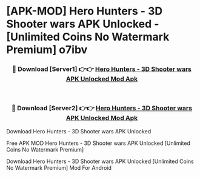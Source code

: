 # [APK-MOD] Hero Hunters - 3D Shooter wars APK Unlocked - [Unlimited Coins No Watermark Premium] o7ibv



<div align="center">
<h3>🔴 Download [Server1] 👉👉 <a href="https://momento.my/?title=Hero_Hunters_-_3D_Shooter_wars_APK_Unlocked">Hero Hunters - 3D Shooter wars APK Unlocked Mod Apk</a></h3><br>

<h3>🔴 Download [Server2] 👉👉 <a href="https://momento.my/?title=Hero_Hunters_-_3D_Shooter_wars_APK_Unlocked">Hero Hunters - 3D Shooter wars APK Unlocked Mod Apk</a></h3>
</div>



Download Hero Hunters - 3D Shooter wars APK Unlocked 

Free APK MOD Hero Hunters - 3D Shooter wars APK Unlocked [Unlimited Coins No Watermark Premium]

Download Hero Hunters - 3D Shooter wars APK Unlocked [Unlimited Coins No Watermark Premium] Mod For Android
